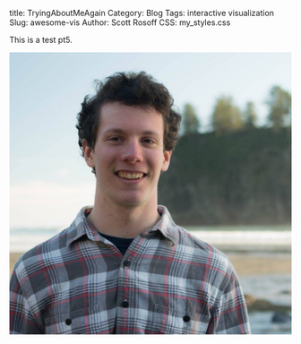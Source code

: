 title: TryingAboutMeAgain
Category: Blog
Tags: interactive visualization
Slug: awesome-vis
Author: Scott Rosoff
CSS: my_styles.css

<html>
<head>
<link rel="stylesheet"  href="../css/my_styles.css">
</head>

<body>

<p>
This is a test pt5.
</p>


<img src= "../images/profile_pic.jpg">


</body>
</html>